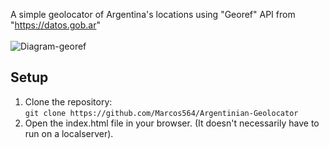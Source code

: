 A simple geolocator of Argentina's locations using "Georef" API from "https://datos.gob.ar" <br><br>
![Diagram-georef](https://github.com/user-attachments/assets/92d711f2-cebc-4a30-9c5b-b06df931cd9b)

## Setup

1. Clone the repository:<br>
   `git clone https://github.com/Marcos564/Argentinian-Geolocator`
3. Open the index.html file in your browser. (It doesn't necessarily have to run on a localserver).

